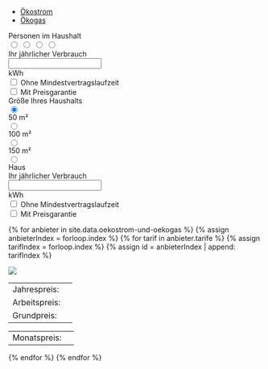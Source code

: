 <ul class="nav nav-tabs" id="myTab" role="tablist">
    <li class="nav-item">
        <a class="nav-link active" id="strom-tab" data-toggle="tab" href="#strom" role="tab" aria-controls="strom"
            aria-selected="true">Ökostrom</a>
    </li>
    <li class="nav-item">
        <a class="nav-link" id="gas-tab" data-toggle="tab" href="#gas" role="tab" aria-controls="gas"
            aria-selected="false">Ökogas</a>
    </li>
</ul>
<div class="tab-content">
    <div class="tab-pane fade show active" id="strom" role="tabpanel" aria-labelledby="strom-tab">
        <div class="alert alert-success">
            <div class="row d-flex align-items-center">
                <div class="col-auto">
                    <div>Personen im Haushalt</div>
                    <div class="btn-group btn-group-toggle" data-toggle="buttons">
                        <label class="btn btn btn-outline-secondary">
                            <input type="radio" name="options" id="stromOption1" autocomplete="off" checked>
                            <i class="fa fa-user" aria-hidden="true"></i>
                        </label>
                        <label class="btn btn btn-outline-secondary">
                            <input type="radio" name="options" id="stromOption2" autocomplete="off">
                            <i class="fa fa-user" aria-hidden="true"></i>
                            <i class="fa fa-user" aria-hidden="true"></i>
                        </label>
                        <label class="btn btn btn-outline-secondary">
                            <input type="radio" name="options" id="stromOption3" autocomplete="off">
                            <i class="fa fa-user" aria-hidden="true"></i>
                            <i class="fa fa-user" aria-hidden="true"></i>
                            <i class="fa fa-user" aria-hidden="true"></i>
                        </label>
                        <label class="btn btn btn-outline-secondary">
                            <input type="radio" name="options" id="stromOption4" autocomplete="off">
                            <i class="fa fa-user" aria-hidden="true"></i>
                            <i class="fa fa-user" aria-hidden="true"></i>
                            <i class="fa fa-user" aria-hidden="true"></i>
                            <i class="fa fa-user" aria-hidden="true"></i>
                        </label>
                    </div>
                </div>
                <div class="col-auto">
                    <div>Ihr jährlicher Verbrauch</div>
                    <div class="input-group">
                        <input id="energyInput" type="text" class="form-control" aria-label="1500kWh">
                        <div class="input-group-append">
                            <span class="input-group-text">kWh</span>
                        </div>
                    </div>
                </div>
                <div class="col">
                    <div class="form-check">
                        <input class="form-check-input" type="checkbox" value="" id="defaultCheck1">
                        <label class="form-check-label" for="defaultCheck1">
                            Ohne Mindestvertragslaufzeit
                        </label>
                    </div>
                    <div class="form-check">
                        <input class="form-check-input" type="checkbox" value="" id="defaultCheck1">
                        <label class="form-check-label" for="defaultCheck1">
                            Mit Preisgarantie
                        </label>
                    </div>
                </div>
            </div>
        </div>
    </div>
    <div class="tab-pane fade" id="gas" role="tabpanel" aria-labelledby="gas-tab">
        <div class="alert alert-info" role="alert">
            <div class="row d-flex align-items-center">
                <div class="col-auto">
                    <div>Größe Ihres Haushalts</div>
                    <div class="btn-group btn-group-toggle" data-toggle="buttons">
                        <label class="btn btn btn-outline-secondary">
                            <input type="radio" name="options" id="gasOption1" autocomplete="off" checked>
                            <i class="fa fa-home" aria-hidden="true"></i>
                            <div class="small">50 m²</div>
                        </label>
                        <label class="btn btn btn-outline-secondary">
                            <input type="radio" name="options" id="gasOption2" autocomplete="off">
                            <i class="fa fa-home" aria-hidden="true"></i>
                            <div class="small">100 m²</div>
                        </label>
                        <label class="btn btn btn-outline-secondary">
                            <input type="radio" name="options" id="gasOption3" autocomplete="off">
                            <i class="fa fa-home" aria-hidden="true"></i>
                            <div class="small">150 m²</div>
                        </label>
                        <label class="btn btn btn-outline-secondary">
                            <input type="radio" name="options" id="gasOption4" autocomplete="off">
                            <i class="fa fa-home" aria-hidden="true"></i>
                            <div class="small">Haus</div>
                        </label>
                    </div>
                </div>
                <div class="col-3">
                    <div>Ihr jährlicher Verbrauch</div>
                    <div class="input-group">
                        <input id="gasInput" type="text" class="form-control" aria-label="1500kWh">
                        <div class="input-group-append">
                            <span class="input-group-text">kWh</span>
                        </div>
                    </div>
                </div>
                <div class="col-3">
                    <div class="form-check">
                        <input class="form-check-input" type="checkbox" value="" id="defaultCheck1">
                        <label class="form-check-label" for="defaultCheck1">
                            Ohne Mindestvertragslaufzeit
                        </label>
                    </div>
                    <div class="form-check">
                        <input class="form-check-input" type="checkbox" value="" id="defaultCheck1">
                        <label class="form-check-label" for="defaultCheck1">
                            Mit Preisgarantie
                        </label>
                    </div>
                </div>
            </div>
        </div>
    </div>
</div>


{% for anbieter in site.data.oekostrom-und-oekogas %}
{% assign anbieterIndex = forloop.index %}
{% for tarif in anbieter.tarife %}
{% assign tarifIndex = forloop.index %}
{% assign id = anbieterIndex | append: tarifIndex %}

<div id="workPrice{{id}}" data-value="{{ tarif.arbeitspreis }}"></div>
<div id="basePrice{{id}}" data-value="{{ tarif.grundpreis }}"></div>

<div class="row">
    <div class="col">
        <img src="{{ anbieter.logo }}" class="img-fluid">
    </div>
    <div class="col">
        <table class="tarif" id="{{id}}">
            <tr>
                <td>Jahrespreis: </td>
                <td id="annualPriceText{{id}}"></td>
            </tr>
            <tr>
                <td>Arbeitspreis: </td>
                <td id="workPriceText{{id}}"></td>
            </tr>
            <tr>
                <td>Grundpreis: </td>
                <td id="basePriceText{{id}}"></td>
            </tr>
        </table>
    </div>
    <div class="col">
        <table>
            <tr>
                <td>Monatspreis: </td>
                <td id="monthlyPriceText{{id}}"></td>
            </tr>
        </table>
    </div>
    <div class="col"></div>
</div>
{% endfor %}
{% endfor %}
